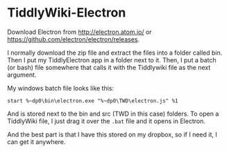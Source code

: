 # TiddlyWiki-Electron

Download Electron from http://electron.atom.io/ or https://github.com/electron/electron/releases.

I normally download the zip file and extract the files into a folder called bin. Then I put my TiddlyElectron app in a folder next to it. Then, I put a batch (or bash) file somewhere that calls it with the Tiddlywiki file as the next argument.

My windows batch file looks like this:

    start %~dp0\bin\electron.exe "%~dp0\TWD\electron.js" %1
    
And is stored next to the bin and src (TWD in this case) folders. To open a TiddlyWiki file, I just drag it over the `.bat` file and it opens in Electron.

And the best part is that I have this stored on my dropbox, so if I need it, I can get it anywhere.
